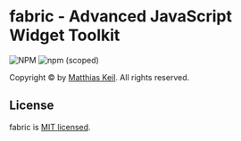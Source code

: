 # fabric - Advanced JavaScript Widget Toolkit

![NPM](https://img.shields.io/npm/l/@keil/fabric)
![npm (scoped)](https://img.shields.io/npm/v/@keil/fabric)

Copyright © by [Matthias Keil](http://rm-keil.de). All rights reserved.

## License

fabric is [MIT licensed](./LICENSE.md).

